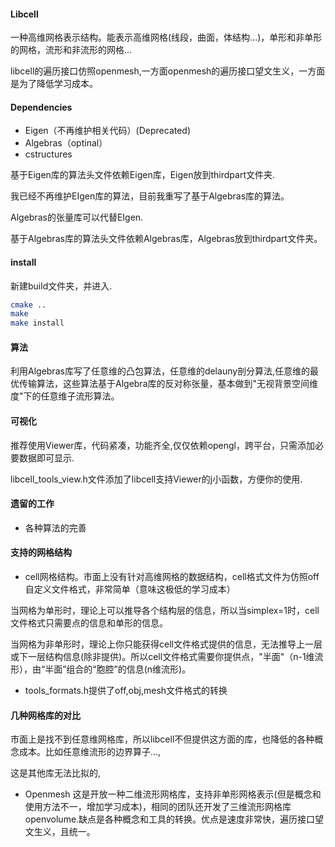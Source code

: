 #### Libcell

一种高维网格表示结构。能表示高维网格(线段，曲面，体结构...)，单形和非单形的网格，流形和非流形的网格...

libcell的遍历接口仿照openmesh,一方面openmesh的遍历接口望文生义，一方面是为了降低学习成本。

#### Dependencies

* Eigen（不再维护相关代码）(Deprecated)
* Algebras（optinal）
* cstructures

基于Eigen库的算法头文件依赖Eigen库，Eigen放到thirdpart文件夹.

我已经不再维护EIgen库的算法，目前我重写了基于Algebras库的算法。

Algebras的张量库可以代替EIgen.

基于Algebras库的算法头文件依赖Algebras库，Algebras放到thirdpart文件夹。

#### install
新建build文件夹，并进入.

```bash
cmake ..
make 
make install
```
#### 算法
利用Algebras库写了任意维的凸包算法，任意维的delauny剖分算法,任意维的最优传输算法，这些算法基于Algebra库的反对称张量，基本做到"无视背景空间维度"下的任意维子流形算法。
#### 可视化

推荐使用Viewer库，代码紧凑，功能齐全,仅仅依赖opengl，跨平台，只需添加必要数据即可显示.

libcell_tools_view.h文件添加了libcell支持Viewer的j小函数，方便你的使用.

#### 遗留的工作

* 各种算法的完善

#### 支持的网格结构

* cell网格结构。市面上没有针对高维网格的数据结构，cell格式文件为仿照off自定义文件格式，非常简单（意味这极低的学习成本）

当网格为单形时，理论上可以推导各个结构层的信息，所以当simplex=1时，cell文件格式只需要点的信息和单形的信息。



当网格为非单形时，理论上你只能获得cell文件格式提供的信息，无法推导上一层或下一层结构信息(除非提供)。所以cell文件格式需要你提供点，"半面"（n-1维流形），由“半面”组合的“胞腔”的信息(n维流形)。

* tools_formats.h提供了off,obj,mesh文件格式的转换

#### 几种网格库的对比

市面上是找不到任意维网格库，所以libcell不但提供这方面的库，也降低的各种概念成本。比如任意维流形的边界算子...,

这是其他库无法比拟的,
* Openmesh 这是开放一种二维流形网格库，支持非单形网格表示(但是概念和使用方法不一，增加学习成本)，相同的团队还开发了三维流形网格库openvolume.缺点是各种概念和工具的转换。优点是速度非常快，遍历接口望文生义，且统一。